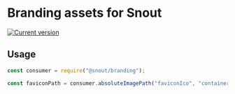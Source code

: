 # Branding assets for Snout

[![Current version][badge-version-image]][badge-version-link]

[badge-version-image]: https://img.shields.io/npm/v/@snout/branding?label=%40snout%2Fbranding&logo=npm&style=for-the-badge
[badge-version-link]: https://npmjs.com/package/@snout/branding

## Usage

```js
const consumer = require("@snout/branding");

const faviconPath = consumer.absoluteImagePath("faviconIco", "container");
```
